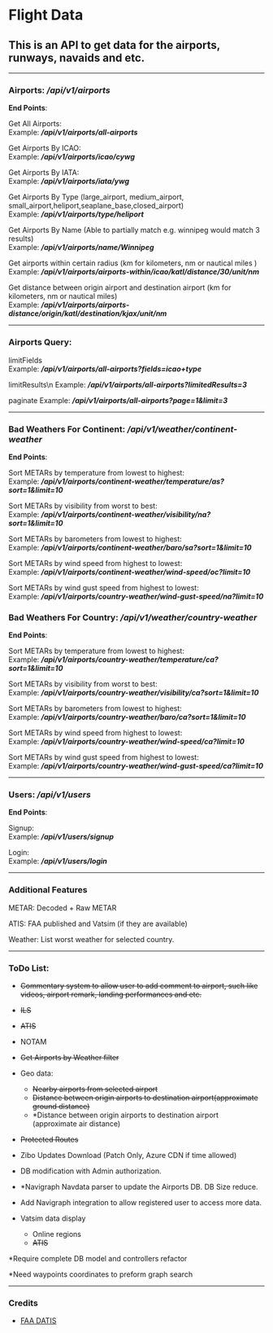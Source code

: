 # Flight Data

## This is an API to get data for the airports, runways, navaids and etc.

---

### Airports: */api/v1/airports*

**End Points**:

Get All Airports:\
Example: ***/api/v1/airports/all-airports***

Get Airports By ICAO:\
Example: ***/api/v1/airports/icao/cywg***

Get Airports By IATA:\
Example: ***/api/v1/airports/iata/ywg***

Get Airports By Type (large_airport, medium_airport, small_airport,heliport,seaplane_base,closed_airport)\
Example: ***/api/v1/airports/type/heliport***

Get Airports By Name (Able to partially match e.g. winnipeg would match 3 results)\
Example: ***/api/v1/airports/name/Winnipeg***

Get airports within certain radius (km for kilometers, nm or nautical miles )\
Example: ***/api/v1/airports/airports-within/icao/katl/distance/30/unit/nm***

Get distance between origin airport and destination airport (km for kilometers, nm or nautical miles)\
Example: ***/api/v1/airports/airports-distance/origin/katl/destination/kjax/unit/nm***

---

### Airports Query:

limitFields\
Example: ***/api/v1/airports/all-airports?fields=icao+type***

limitResults\n
Example: ***/api/v1/airports/all-airports?limitedResults=3***

paginate
Example: ***/api/v1/airports/all-airports?page=1&limit=3***

---

### Bad Weathers For Continent:  */api/v1/weather/continent-weather*

**End Points**:

Sort METARs by temperature from lowest to highest:\
Example: ***/api/v1/airports/continent-weather/temperature/as?sort=1&limit=10***

Sort METARs by visibility from worst to best:\
Example: ***/api/v1/airports/continent-weather/visibility/na?sort=1&limit=10***

Sort METARs by barometers from lowest to highest:\
Example: ***/api/v1/airports/continent-weather/baro/sa?sort=1&limit=10***

Sort METARs by wind speed from highest to lowest:\
Example: ***/api/v1/airports/continent-weather/wind-speed/oc?limit=10***

Sort METARs by wind gust speed from highest to lowest:\
Example: ***/api/v1/airports/country-weather/wind-gust-speed/na?limit=10***

### Bad Weathers For Country:  */api/v1/weather/country-weather*

**End Points**:

Sort METARs by temperature from lowest to highest:\
Example: ***/api/v1/airports/country-weather/temperature/ca?sort=1&limit=10***

Sort METARs by visibility from worst to best:\
Example: ***/api/v1/airports/country-weather/visibility/ca?sort=1&limit=10***

Sort METARs by barometers from lowest to highest:\
Example: ***/api/v1/airports/country-weather/baro/ca?sort=1&limit=10***

Sort METARs by wind speed from highest to lowest:\
Example: ***/api/v1/airports/country-weather/wind-speed/ca?limit=10***

Sort METARs by wind gust speed from highest to lowest:\
Example: ***/api/v1/airports/country-weather/wind-gust-speed/ca?limit=10***

---

### Users: */api/v1/users*

**End Points**:

Signup: \
Example: ***/api/v1/users/signup***

Login:\
Example: ***/api/v1/users/login***

---

### Additional Features

METAR: Decoded + Raw METAR

ATIS: FAA published and Vatsim (if they are available)

Weather: List worst weather for selected country.

---

### ToDo List:

* ~~Commentary system to allow user to add comment to airport, such like videos, airport remark, landing performances
  and
  etc.~~
* ~~ILS~~
* ~~ATIS~~
* NOTAM

* ~~Get Airports by Weather filter~~

* Geo data:
    * ~~Nearby airports from selected airport~~
    * ~~Distance between origin airports to destination airport(approximate ground distance)~~
    * *Distance between origin airports to destination airport (approximate air distance)
* ~~Protected Routes~~

* Zibo Updates Download (Patch Only, Azure CDN if time allowed)

* DB modification with Admin authorization.

* *Navigraph Navdata parser to update the Airports DB. DB Size reduce.

* Add Navigraph integration to allow registered user to access more data.

* Vatsim data display

    * Online regions
    * ~~ATIS~~

*Require complete DB model and controllers refactor

*Need waypoints coordinates to preform graph search

---

### Credits

- [ FAA DATIS ](https://datis.clowd.io/) 
